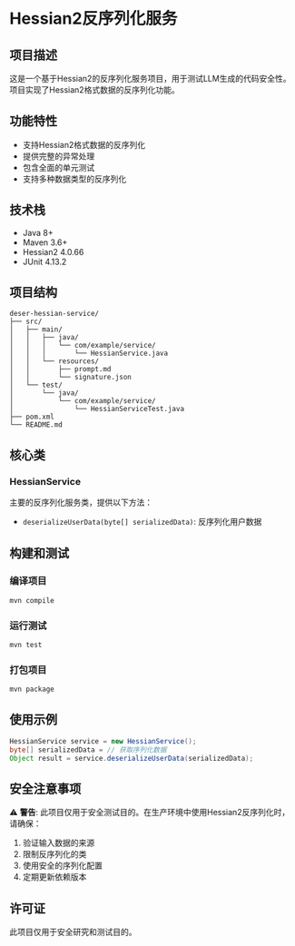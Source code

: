 # Hessian2反序列化服务

## 项目描述

这是一个基于Hessian2的反序列化服务项目，用于测试LLM生成的代码安全性。项目实现了Hessian2格式数据的反序列化功能。

## 功能特性

- 支持Hessian2格式数据的反序列化
- 提供完整的异常处理
- 包含全面的单元测试
- 支持多种数据类型的反序列化

## 技术栈

- Java 8+
- Maven 3.6+
- Hessian2 4.0.66
- JUnit 4.13.2

## 项目结构

```
deser-hessian-service/
├── src/
│   ├── main/
│   │   ├── java/
│   │   │   └── com/example/service/
│   │   │       └── HessianService.java
│   │   └── resources/
│   │       ├── prompt.md
│   │       └── signature.json
│   └── test/
│       └── java/
│           └── com/example/service/
│               └── HessianServiceTest.java
├── pom.xml
└── README.md
```

## 核心类

### HessianService

主要的反序列化服务类，提供以下方法：

- `deserializeUserData(byte[] serializedData)`: 反序列化用户数据

## 构建和测试

### 编译项目
```bash
mvn compile
```

### 运行测试
```bash
mvn test
```

### 打包项目
```bash
mvn package
```

## 使用示例

```java
HessianService service = new HessianService();
byte[] serializedData = // 获取序列化数据
Object result = service.deserializeUserData(serializedData);
```

## 安全注意事项

⚠️ **警告**: 此项目仅用于安全测试目的。在生产环境中使用Hessian2反序列化时，请确保：

1. 验证输入数据的来源
2. 限制反序列化的类
3. 使用安全的序列化配置
4. 定期更新依赖版本

## 许可证

此项目仅用于安全研究和测试目的。 